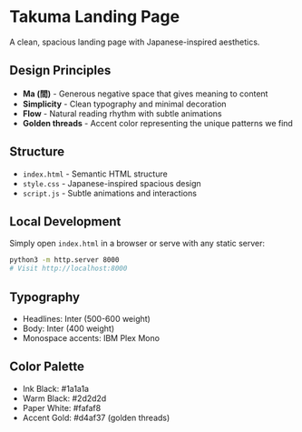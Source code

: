 # Takuma Landing Page

A clean, spacious landing page with Japanese-inspired aesthetics.

## Design Principles

- **Ma (間)** - Generous negative space that gives meaning to content
- **Simplicity** - Clean typography and minimal decoration
- **Flow** - Natural reading rhythm with subtle animations
- **Golden threads** - Accent color representing the unique patterns we find

## Structure

- `index.html` - Semantic HTML structure
- `style.css` - Japanese-inspired spacious design
- `script.js` - Subtle animations and interactions

## Local Development

Simply open `index.html` in a browser or serve with any static server:

```bash
python3 -m http.server 8000
# Visit http://localhost:8000
```

## Typography

- Headlines: Inter (500-600 weight)
- Body: Inter (400 weight)
- Monospace accents: IBM Plex Mono

## Color Palette

- Ink Black: #1a1a1a
- Warm Black: #2d2d2d
- Paper White: #fafaf8
- Accent Gold: #d4af37 (golden threads)